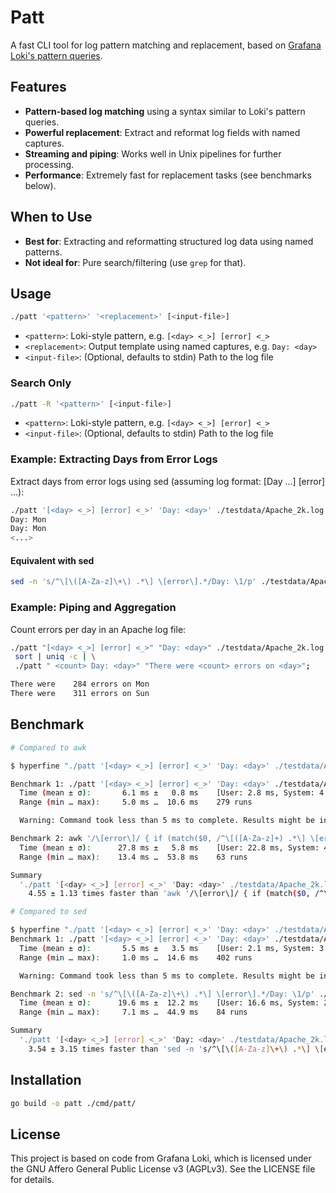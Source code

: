 # Patt

A fast CLI tool for log pattern matching and replacement, based on [Grafana Loki's pattern queries](https://grafana.com/docs/loki/latest/query/log_queries/#pattern).

## Features

- **Pattern-based log matching** using a syntax similar to Loki's pattern queries.
- **Powerful replacement**: Extract and reformat log fields with named captures.
- **Streaming and piping**: Works well in Unix pipelines for further processing.
- **Performance**: Extremely fast for replacement tasks (see benchmarks below).

## When to Use

- **Best for**: Extracting and reformatting structured log data using named patterns.
- **Not ideal for**: Pure search/filtering (use `grep` for that).

## Usage

```sh
./patt '<pattern>' '<replacement>' [<input-file>]
```

- `<pattern>`: Loki-style pattern, e.g. `[<day> <_>] [error] <_>`
- `<replacement>`: Output template using named captures, e.g. `Day: <day>`
- `<input-file>`: (Optional, defaults to stdin) Path to the log file

### Search Only

```sh
./patt -R '<pattern>' [<input-file>]
```

- `<pattern>`: Loki-style pattern, e.g. `[<day> <_>] [error] <_>`
- `<input-file>`: (Optional, defaults to stdin) Path to the log file

### Example: Extracting Days from Error Logs

Extract days from error logs using sed (assuming log format: [Day ...] [error] ...):

```sh
./patt '[<day> <_>] [error] <_>' 'Day: <day>' ./testdata/Apache_2k.log
Day: Mon
Day: Mon
<...>
```

#### Equivalent with sed

```sh
sed -n 's/^\[\([A-Za-z]\+\) .*\] \[error\].*/Day: \1/p' ./testdata/Apache_2k.log
```

### Example: Piping and Aggregation

Count errors per day in an Apache log file:

```sh
./patt "[<day> <_>] [error] <_>" "Day: <day>" ./testdata/Apache_2k.log | \
 sort | uniq -c | \
 ./patt " <count> Day: <day>" "There were <count> errors on <day>";

There were    284 errors on Mon
There were    311 errors on Sun
```

## Benchmark

```sh
# Compared to awk

$ hyperfine "./patt '[<day> <_>] [error] <_>' 'Day: <day>' ./testdata/Apache_2k.log"     "awk '/\[error\]/ { if (match(\$0, /^\[([A-Za-z]+) .*\] \[error\]/, m)) print \"Day: \" m[1] }' ./testdata/Apache_2k.log"

Benchmark 1: ./patt '[<day> <_>] [error] <_>' 'Day: <day>' ./testdata/Apache_2k.log
  Time (mean ± σ):       6.1 ms ±   0.8 ms    [User: 2.8 ms, System: 4.1 ms]
  Range (min … max):     5.0 ms …  10.6 ms    279 runs

  Warning: Command took less than 5 ms to complete. Results might be inaccurate.

Benchmark 2: awk '/\[error\]/ { if (match($0, /^\[([A-Za-z]+) .*\] \[error\]/, m)) print "Day: " m[1] }' ./testdata/Apache_2k.log
  Time (mean ± σ):      27.8 ms ±   5.8 ms    [User: 22.8 ms, System: 4.7 ms]
  Range (min … max):    13.4 ms …  53.8 ms    63 runs

Summary
  './patt '[<day> <_>] [error] <_>' 'Day: <day>' ./testdata/Apache_2k.log' ran
    4.55 ± 1.13 times faster than 'awk '/\[error\]/ { if (match($0, /^\[([A-Za-z]+) .*\] \[error\]/, m)) print "Day: " m[1] }' ./testdata/Apache_2k.log'
```

```sh
# Compared to sed

$ hyperfine "./patt '[<day> <_>] [error] <_>' 'Day: <day>' ./testdata/Apache_2k.log"     "sed -n 's/^\[\([A-Za-z]\+\) .*\] \[error\].*/Day: \1/p' ./testdata/Apache_2k.log"
Benchmark 1: ./patt '[<day> <_>] [error] <_>' 'Day: <day>' ./testdata/Apache_2k.log
  Time (mean ± σ):       5.5 ms ±   3.5 ms    [User: 2.1 ms, System: 3.7 ms]
  Range (min … max):     1.0 ms …  14.6 ms    402 runs

  Warning: Command took less than 5 ms to complete. Results might be inaccurate.

Benchmark 2: sed -n 's/^\[\([A-Za-z]\+\) .*\] \[error\].*/Day: \1/p' ./testdata/Apache_2k.log
  Time (mean ± σ):      19.6 ms ±  12.2 ms    [User: 16.6 ms, System: 2.7 ms]
  Range (min … max):     7.1 ms …  44.9 ms    84 runs

Summary
  './patt '[<day> <_>] [error] <_>' 'Day: <day>' ./testdata/Apache_2k.log' ran
    3.54 ± 3.15 times faster than 'sed -n 's/^\[\([A-Za-z]\+\) .*\] \[error\].*/Day: \1/p' ./testdata/Apache_2k.log'
```

## Installation

```sh
go build -o patt ./cmd/patt/
```

## License

This project is based on code from Grafana Loki, which is licensed under the GNU Affero General Public License v3 (AGPLv3). See the LICENSE file for details.
